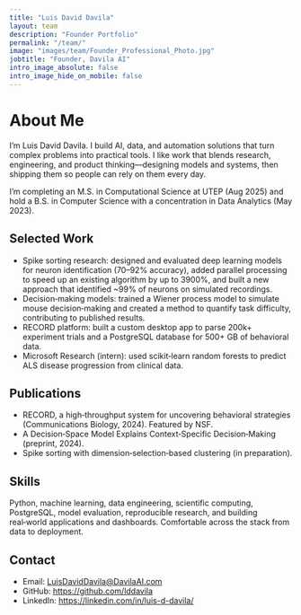 ```yaml
---
title: "Luis David Davila"
layout: team
description: "Founder Portfolio"
permalink: "/team/"
image: "images/team/Founder_Professional_Photo.jpg"
jobtitle: "Founder, Davila AI"
intro_image_absolute: false
intro_image_hide_on_mobile: false
---
```


# About Me

I’m Luis David Davila. I build AI, data, and automation solutions that turn complex problems into practical tools. I like work that blends research, engineering, and product thinking—designing models and systems, then shipping them so people can rely on them every day.

I’m completing an M.S. in Computational Science at UTEP (Aug 2025) and hold a B.S. in Computer Science with a concentration in Data Analytics (May 2023).

## Selected Work

- Spike sorting research: designed and evaluated deep learning models for neuron identification (70–92% accuracy), added parallel processing to speed up an existing algorithm by up to 3900%, and built a new approach that identified ~99% of neurons on simulated recordings.
- Decision‑making models: trained a Wiener process model to simulate mouse decision‑making and created a method to quantify task difficulty, contributing to published results.
- RECORD platform: built a custom desktop app to parse 200k+ experiment trials and a PostgreSQL database for 500+ GB of behavioral data.
- Microsoft Research (intern): used scikit‑learn random forests to predict ALS disease progression from clinical data.

## Publications

- RECORD, a high‑throughput system for uncovering behavioral strategies (Communications Biology, 2024). Featured by NSF.
- A Decision‑Space Model Explains Context‑Specific Decision‑Making (preprint, 2024).
- Spike sorting with dimension‑selection‑based clustering (in preparation).

## Skills

Python, machine learning, data engineering, scientific computing, PostgreSQL, model evaluation, reproducible research, and building real‑world applications and dashboards. Comfortable across the stack from data to deployment.

## Contact

- Email: LuisDavidDavila@DavilaAI.com
- GitHub: https://github.com/lddavila
- LinkedIn: https://linkedin.com/in/luis-d-davila/
